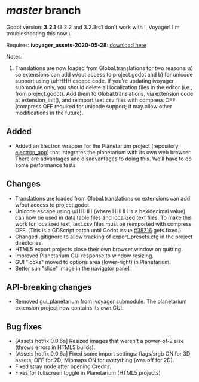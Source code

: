 # _master_ branch
Godot version: **3.2.1** (3.2.2 and 3.2.3rc1 don't work with I, Voyager! I'm troubleshooting this now.)

Requires: **ivoyager_assets-2020-05-28**: [download here](https://github.com/ivoyager/changelogs/releases/download/dev-assets/ivoyager_assets-2020-05-28.zip)

Notes:
1. Translations are now loaded from Global.translations for two reasons: a) so extensions can add w/out access to project.godot and b) for unicode support using \uHHHH escape code. If you're updating ivoyager submodule only, you should delete all localization files in the editor (i.e., from project.godot). Add them to Global.translations, via extension code at extension_init(), and reimport text.csv files with compress OFF (compress OFF required for unicode support; it may allow other modifications in the future).

## Added
* Added an Electron wrapper for the Planetarium project (repository [electron_app](https://github.com/ivoyager/electron_app)) that integrates the planetarium with its own web browser. There are advantages and disadvantages to doing this. We'll have to do some performance tests.

## Changes
* Translations are loaded from Global.translations so extensions can add w/out access to project.godot.
* Unicode escape using \uHHHH (where HHHH is a hexidecimal value) can now be used in data table files and localized text files. To make this work for localized text, text.csv files must be reimported with compress OFF. (This is a GDScript patch until Godot issue [#38716](https://github.com/godotengine/godot/issues/38716) gets fixed.)
* Changed .gitignore to allow tracking of export_presets.cfg in the project directories.
* HTML5 export projects close their own browser window on quitting.
* Improved Planetarium GUI response to window resizing.
* GUI "locks" moved to options area (lower-right) in Planetarium.
* Better sun "slice" image in the navigator panel.

## API-breaking changes
* Removed gui_planetarium from ivoyager submodule. The planetarium extension project now contains its own GUI.

## Bug fixes
* [Assets hotfix 0.0.6a] Resized images that weren't a power-of-2 size (throws errors in HTML5 builds).
* [Assets hotfix 0.0.6a] Fixed some import settings: flags/srgb ON for 3D assets, OFF for 2D; Mipmaps ON for everything (was off for 2D).
* Fixed stray node after opening Credits.
* Fixes for fullscreen toggle in Planetarium (HTML5 projects)
